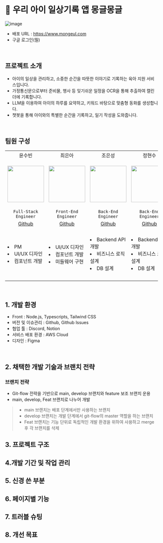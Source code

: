  # 📖 우리 아이 일상기록 앱 몽글몽글

![image](https://github.com/user-attachments/assets/70b77194-bfb1-4e00-bd89-00e192497c47)

 - 배포 URL : https://www.mongeul.com
 - 구글 로그인(필)
<br>

## 프로젝트 소개
 - 아이의 일상을 관리하고, 소중한 순간을 따뜻한 이야기로 기록하는 육아 지원 서비스입니다.
 - 가정통신문으로부터 준비물, 행사 등 잊기쉬운 일정을 OCR을 통해 추출하여 캘린더에 기록합니다.
 - LLM을 이용하여 아이의 하루를 요약하고, 키워드 바탕으로 맞춤형 동화를 생성합니다. 
 - 챗봇을 통해 아이와의 특별한 순간을 기록하고, 일기 작성을 도와줍니다.
<br>

<!-- ## 👩🏻‍💻 Members -->
## 팀원 구성

<table align="center">
    <tr>
        <td align="center">윤수빈</td>
        <td align="center">최은아</td>
        <td align="center">조은성</td>
        <td align="center">정현수</td>
        <td align="center">김인수</td>
        <td align="center">옥창우</td>
    </tr>
    <tr height="160px">
        <td align="center">
            <img height="120px" weight="120px" src="https://avatars.githubusercontent.com/nunu1101"/>
        </td>
        <td align="center">
            <img height="120px" weight="120px" src="https://avatars.githubusercontent.com/silver-or"/>
        </td>
        <td align="center">
            <img height="120px" weight="120px" src="https://avatars.githubusercontent.com/eunseongjo"/>
        </td>
        <td align="center">
            <img height="120px" weight="120px" src="https://avatars.githubusercontent.com/hyun987"/>
        </td>
        <td align="center">
            <img height="120px" weight="120px" width="120px" src="https://github.com/user-attachments/assets/eb4d8fb3-4437-4fc0-8f00-d2480f37bca7"/>
        </td>        
        <td align="center">
            <img height="120px" weight="120px" src="https://avatars.githubusercontent.com/okchang95"/>
        </td>
    </tr>
    <tr>
        <td align="center"><code>Full-Stack Engineer</code></td>
        <td align="center"><code>Front-End Engineer</code></td>
        <td align="center"><code>Back-End Engineer</code></td>
        <td align="center"><code>Back-End Engineer</code></td>
        <td align="center"><code>AI Engineer</code></td>
        <td align="center"><code>AI Engineer</code></td>
    </tr>
    <tr>
        <td align="center"><a href="https://github.com/nunu1101">Github</a></td>
        <td align="center"><a href="https://github.com/silver-or">Github</a></td>
        <td align="center"><a href="https://github.com/eunseongjo">Github</a></td>
        <td align="center"><a href="https://github.com/hyun987">Github</a></td>
        <td align="center"><a href="https://github.com/in-sukim">Github</a></td>
        <td align="center"><a href="https://github.com/okchang95">Github</a></td>
    </tr>
    <tr>
        <td align="left" >
          <li >PM</li> <li>UI/UX 디자인</li> <li>컴포넌트 개발</li>
        </td>
        <td align="left">
          <li>UI/UX 디자인</li> <li>컴포넌트 개발</li> <li>미들웨어 구현</li>
        </td>
        <td align="left">
          <li>Backend API 개발</li> <li>비즈니스 로직 설계</li> <li>DB 설계</li>
        </td>
        <td align="left">
          <li>Backend API 개발</li> <li>비즈니스 로직 설계</li> <li>DB 설계</li>
        </td>
        <td align="left">
          <li>AI 서비스 개발</li> <li>프롬프트 엔지니어링</li> <li>Docker 컨테이너화</li> <li>API 서버 개발</li> 
        </td>        
        <td align="left">
          <li>AWS 배포</li> <li>개발 환경 표준화</li> <li>Docker 컨테이너화</li> <li>모니터링 및 이슈파악</li>
        </td>
    </tr>
</table>
<br/>

## 1. 개발 환경

- Front : Node.js, Typescripts, Tailwind CSS
- 버전 및 이슈관리 : Github, Github Issues
- 협업 툴 : Discord, Notion
- 서비스 배포 환경 : AWS Cloud
- 디자인 : Figma
<br/>

## 2. 채택한 개발 기술과 브랜치 전략

### 브랜치 전략
- Git-flow 전략을 기반으로 main, develop 브랜치와 feature 보조 브랜치 운용
- main, develop, Feat 브랜치로 나누어 개발
 > - main 브랜치는 배포 단계에서만 사용하는 브랜치
 > - develop 브랜치는 개발 단계에서 git-flow의 master 역할을 하는 브랜치
 > - Feat 브랜치는 기능 단위로 독립적인 개발 환경을 위하여 사용하고 merge 후 각 브랜치를 삭제

## 3. 프로젝트 구조

## 4.개발 기간 및 작업 관리

## 5. 신경 쓴 부분

## 6. 페이지별 기능

## 7. 트러블 슈팅

## 8. 개선 목표

